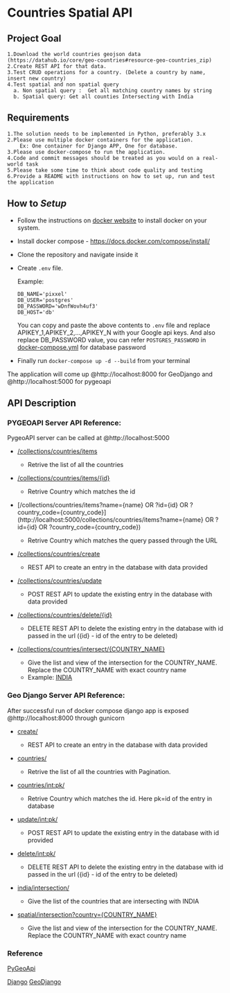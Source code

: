 # Countries Spatial API
## Project Goal
```
1.Download the world countries geojson data (https://datahub.io/core/geo-countries#resource-geo-countries_zip)
2.Create REST API for that data. 
3.Test CRUD operations for a country. (Delete a country by name, insert new country)
4.Test spatial and non spatial query
  a. Non spatial query :  Get all matching country names by string
  b. Spatial query: Get all counties Intersecting with India
```

## Requirements
```
1.The solution needs to be implemented in Python, preferably 3.x
2.Please use multiple docker containers for the application.
    Ex: One container for Django APP, One for database. 
3.Please use docker-compose to run the application. 
4.Code and commit messages should be treated as you would on a real- world task
5.Please take some time to think about code quality and testing
6.Provide a README with instructions on how to set up, run and test the application
```

## How to <i>Setup</i>
 - Follow the instructions on [docker website](https://docs.docker.com/engine/install/) to install docker on your system.
 - Install docker compose - https://docs.docker.com/compose/install/
 - Clone the repository and navigate inside it
 - Create `.env` file.
 
   Example:
    ```
    DB_NAME='pixxel'
    DB_USER='postgres'
    DB_PASSWORD='wDnfWovh4uf3'
    DB_HOST='db'
    ```
    
      You can copy and paste the above contents to `.env` file and replace APIKEY_1,APIKEY_2,...,APIKEY_N with your Google api keys. 
      And also replace DB_PASSWORD value, you can refer `POSTGRES_PASSWORD` in [docker-compose.yml](/docker-compose.yml) for database password
  
 - Finally run `docker-compose up -d --build` from your terminal

The application will come up @http://localhost:8000 for GeoDjango and @http://localhost:5000 for pygeoapi

## API Description

### PYGEOAPI Server API Reference:
PygeoAPI server can be called at @http://localhost:5000
  - [/collections/countries/items](http://localhost:5000/collections/countries/items)
      - Retrive the list of all the countries


  - [/collections/countries/items/{id}](http://localhost:5000/collections/countries/items/100)
      - Retrive Country which matches the id


  - [/collections/countries/items?name={name} OR ?id={id} OR ?country_code={country_code}](http://localhost:5000/collections/countries/items?name={name} OR ?id={id} OR ?country_code={country_code})
      - Retrive Country which matches the query passed through the URL


  - [/collections/countries/create](http://localhost:5000/collections/countries/create)
      - REST API to create an entry in the database with data provided


  - [/collections/countries/update](http://localhost:5000/collections/countries/update)
      - POST REST API to update the existing entry in the database with data provided


  - [/collections/countries/delete/{id}](http://localhost:5000/collections/countries/delete/{id})
      - DELETE REST API to  delete the existing entry in the database with id passed in the url ({id} - id of the entry to be deleted)

 - [/collections/countries/intersect/{COUNTRY_NAME}](http://localhost:5000/collectionscountries/intersect/{COUNTRY_NAME})
    - Give the list and view of the intersection for the COUNTRY_NAME. Replace the COUNTRY_NAME with exact country name
    - Example: [INDIA](http://localhost:5000/collections/countries/intersect/India)

### Geo Django Server API Reference:
After successful run of docker compose django app is exposed @http://localhost:8000 through gunicorn
 
  - [create/](http://localhost:8000/create/)
     - REST API to create an entry in the database with data provided  
  - [countries/](http://localhost:8000/countries/)
     - Retrive the list of all the countries with Pagination.
     
  - [countries/<int:pk>/](http://localhost:8000/countries/<int:pk>/)
     - Retrive Country which matches the id. Here pk=id of the entry in database
    
  - [update/<int:pk>/](http://localhost:8000update/<int:pk>/)
     - POST REST API to update the existing entry in the database with id provided

  - [delete/<int:pk>/](http://localhost:8000/delete/<int:pk>/)
      - DELETE REST API to  delete the existing entry in the database with id passed in the url ({id} - id of the entry to be deleted)

  - [india/intersection/](http://localhost:8000/india/intersection/)
      - Give the list of the countries that are intersecting with INDIA

  - [spatial/intersection?country={COUNTRY_NAME}](http://localhost:8000/spatial/intersection?country={COUNTRY_NAME})
      - Give the list and view of the intersection for the COUNTRY_NAME. Replace the COUNTRY_NAME with exact country name

 

### Reference
[PyGeoApi](https://docs.pygeoapi.io/en/latest/)

[Django](https://docs.djangoproject.com/en/3.2/)
[GeoDjango](https://docs.djangoproject.com/en/3.2/ref/contrib/gis/)


 
